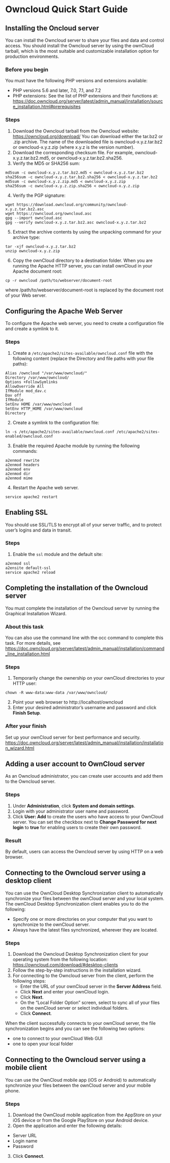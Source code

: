 # Owncloud Quick Start Guide

## Installing the Oncloud server
You can install the Owncloud server to share your files and data and control access. You should install the Owncloud server by using the ownCloud tarball, which is the most suitable and customizable installation option for production environments. 

### Before you begin
You must have the following PHP versions and extensions available: 
* PHP versions 5.6 and later, 7.0, 7.1, and 7.2
* PHP extensions: See the list of PHP extensions and their functions at: 
https://doc.owncloud.org/server/latest/admin_manual/installation/source_installation.html#prerequisites

### Steps
1.	Download the Owncloud tarball from the Owncloud website:
https://owncloud.org/download/
You can download either the tar.bz2 or .zip archive. 
The name of the downloaded file is owncloud-x.y.z.tar.bz2 or owncloud-x.y.z.zip (where x.y.z is the version number).
2.	Download the corresponding checksum file.
For example, owncloud-x.y.z.tar.bz2.md5, or owncloud-x.y.z.tar.bz2.sha256.
3.	Verify the MD5 or SHA256 sum:
```
md5sum -c owncloud-x.y.z.tar.bz2.md5 < owncloud-x.y.z.tar.bz2
sha256sum -c owncloud-x.y.z.tar.bz2.sha256 < owncloud-x.y.z.tar.bz2
md5sum -c owncloud-x.y.z.zip.md5 < owncloud-x.y.z.zip
sha256sum -c owncloud-x.y.z.zip.sha256 < owncloud-x.y.z.zip
```
4.	Verify the PGP signature:
```
wget https://download.owncloud.org/community/owncloud-x.y.z.tar.bz2.asc
wget https://owncloud.org/owncloud.asc
gpg --import owncloud.asc
gpg --verify owncloud-x.y.z.tar.bz2.asc owncloud-x.y.z.tar.bz2
```
5.	Extract the archive contents by using the unpacking command for your archive type:
```
tar -xjf owncloud-x.y.z.tar.bz2
unzip owncloud-x.y.z.zip
```
6.	Copy the ownCloud directory to a destination folder. 
When you are running the Apache HTTP server, you can install ownCloud in your Apache document root:
```
cp -r owncloud /path/to/webserver/document-root
```
where /path/to/webserver/document-root is replaced by the document root of your Web server.

## Configuring the Apache Web Server
To configure the Apache web server, you need to create a configuration file and create a symlink to it.

### Steps
1. Create a `/etc/apache2/sites-available/owncloud.conf` file with the following content (replace the Directory and file paths with your file paths):
```
Alias /owncloud "/var/www/owncloud/"
Directory /var/www/owncloud/
Options +FollowSymlinks
AllowOverride All
IfModule mod_dav.c
Dav off
IfModule
SetEnv HOME /var/www/owncloud
SetEnv HTTP_HOME /var/www/owncloud
Directory
```

2. Create a symlink to the configuration file:
```
ln -s /etc/apache2/sites-available/owncloud.conf /etc/apache2/sites-enabled/owncloud.conf
```
3. Enable the required Apache module by running the following commands:
```
a2enmod rewrite
a2enmod headers
a2enmod env
a2enmod dir
a2enmod mime
```
4. Restart the Apache web server.
```
service apache2 restart
```

## Enabling SSL
You should use SSL/TLS to encrypt all of your server traffic, and to protect user’s logins and data in transit.

### Steps
1. Enable the `ssl` module and the default site:
```
a2enmod ssl
a2ensite default-ssl
service apache2 reload
```

## Completing the installation of the Owncloud server
You must complete the installation of the Owncloud server by running the Graphical Installation Wizard.

### About this task
You can also use the command line with the occ command to complete this task.
For more details, see https://doc.owncloud.org/server/latest/admin_manual/installation/command_line_installation.html

### Steps
1. Temporarily change the ownership on your ownCloud directories to your HTTP user:
```
chown -R www-data:www-data /var/www/owncloud/
```
2. Point your web browser to http://localhost/owncloud
3. Enter your desired administrator’s username and password and click **Finish Setup**.

### After your finish
Set up your ownCloud server for best performance and security. 
https://doc.owncloud.org/server/latest/admin_manual/installation/installation_wizard.html


## Adding a user account to OwnCloud server
As an Owncloud administrator, you can create user accounts and add them to the Owncloud server.

### Steps
1. Under **Administration**, click **System and domain settings**.  
2. Login with your administrator user name and password. 
3. Click **User: Add**  to create the users who have access to your OwnCloud server. 
You can set the checkbox next to **Change Password for next login** to **true** for enabling users to create their own password. 

### Result
By default, users can access the Owncloud server by using HTTP on a web browser. 

## Connecting to the Owncloud server using a desktop client
You can use the OwnCloud Desktop Synchronization client to automatically synchronize your files between the ownCloud server and your local system. The ownCloud Desktop Synchronization client enables you to do the following: 
- Specify one or more directories on your computer that you want to synchronize to the ownCloud server.
- Always have the latest files synchronized, wherever they are located.

### Steps
1. Download the Owncloud Desktop Synchronization client for your operating system from the following location: 
https://owncloud.com/download/#desktop-clients
2. Follow the step-by-step instructions in the installation wizard. 
3. For connecting to the Owncloud server from the client, perform the following steps:
   - Enter the URL of your ownCloud server in the **Server Address** field. 
   - Click **Next** and enter your ownCloud login.
   - Click **Next**. 
   - On the “Local Folder Option” screen, select to sync all of your files on the ownCloud server or select individual folders. 
   - Click **Connect**.
   
When the client successfully connects to your ownCloud server, the file synchronization begins and you can see the following two options:
- one to connect to your ownCloud Web GUI
- one to open your local folder

## Connecting to the Owncloud server using a mobile client
You can use the OwnCloud mobile app (iOS or Android) to automatically synchronize your files between the ownCloud server and your mobile phone. 

### Steps
1. Download the OwnCloud mobile application from the AppStore on your iOS device or from the Google PlayStore on your Android device. 
2. Open the application and enter the following details:
- Server URL
- Login name
- Password
3. Click **Connect**. 
